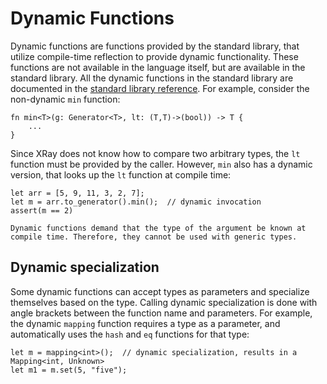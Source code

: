# Dynamic Functions
Dynamic functions are functions provided by the standard library, that utilize compile-time reflection to provide dynamic functionality. These functions are not available in the language itself, but are available in the standard library. All the dynamic functions in the standard library are documented in the [standard library reference](../std/intro.md). For example, consider the non-dynamic `min` function:
```xray
fn min<T>(g: Generator<T>, lt: (T,T)->(bool)) -> T {
    ...
}
```

Since XRay does not know how to compare two arbitrary types, the `lt` function must be provided by the caller. However, `min` also has a dynamic version, that looks up the `lt` function at compile time:
```xray
let arr = [5, 9, 11, 3, 2, 7];
let m = arr.to_generator().min();  // dynamic invocation
assert(m == 2)
```

```admonish warning
Dynamic functions demand that the type of the argument be known at compile time. Therefore, they cannot be used with generic types.
```

## Dynamic specialization

Some dynamic functions can accept types as parameters and specialize themselves based on the type. Calling dynamic specialization is done with angle brackets between the function name and parameters. For example, the dynamic `mapping` function requires a type as a parameter, and automatically uses the `hash` and `eq` functions for that type:
```xray
let m = mapping<int>();  // dynamic specialization, results in a Mapping<int, Unknown>
let m1 = m.set(5, "five");
```